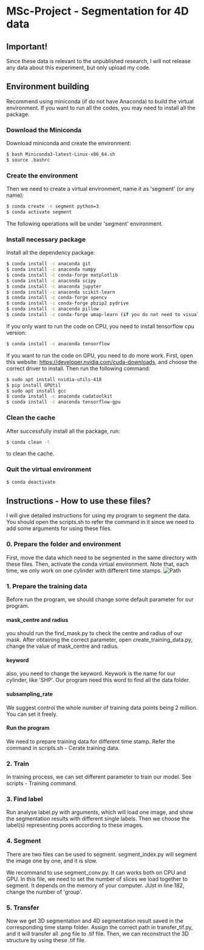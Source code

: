 # MSc-Project - Segmentation for 4D data

## Important!

Since these data is relevant to the unpublished research, I will not release any data about this experiment, but only upload my code.

## Environment building

Recommend using miniconda (if do not have Anaconda) to build the virtual environment. If you want to run all the codes, you may need to install all the package.

### Download the Miniconda
Download miniconda and create the environment:
```sh
$ bash Miniconda3-latest-Linux-x86_64.sh
$ source .bashrc
```
### Create the environment
Then we need to create a virtual environment, name it as 'segment' (or any name):
```sh
$ conda create -n segment python=3
$ conda activate segment
```
The following operations will be under 'segment' environment.

### Install necessary package
Install all the dependency package:
```sh
$ conda install -c anaconda git
$ conda install -c anaconda numpy
$ conda install -c conda-forge matplotlib
$ conda install -c anaconda scipy
$ conda install -c anaconda jupyter
$ conda install -c anaconda scikit-learn
$ conda install -c conda-forge opencv
$ conda install -c conda-forge pbzip2 pydrive
$ conda install -c anaconda pillow
$ conda install -c conda-forge umap-learn (if you do not need to visualise in umap, do not need to install this package)
```
If you only want to run the code on CPU, you need to install tensorflow cpu version:
```sh
$ conda install -c anaconda tensorflow
```
If you want to run the code on GPU, you need to do more work.
First, open this website: https://developer.nvidia.com/cuda-downloads, and choose the correct driver to install.
Then run the following command:
```sh
$ sudo apt install nvidia-utils-418
$ pip install GPUtil
$ sudo apt install gcc
$ conda install -c anaconda cudatoolkit
$ conda install -c anaconda tensorflow-gpu
```

### Clean the cache
After successfully install all the package, run:
```sh
$ conda clean -t
```
to clean the cache.

### Quit the virtual environment
```sh
$ conda deactivate
```

## Instructions - How to use these files?
I will give detailed instructions for using my program to segment the data. You should open the scripts.sh to refer the command in it since we need to add some arguments for using these files.

### 0. Prepare the folder and environment
First, move the data which need to be segmented in the same directory with these files. Then, activate the conda virtual environment. Note that, each time, we only work on one cylinder with different time stamps. ![Path](https://github.com/misclick47/MSc-Project/tree/master/images/path.png)


### 1. Prepare the training data
Before run the program, we should change some default parameter for our program.

#### mask_centre and radius
you should run the find_mask.py to check the centre and radius of our mask. After obtaining the correct parameter, open create_training_data.py, change the value of mask_centre and radius.

#### keyword
also, you need to change the keyword. Keywork is the name for our cylinder, like 'SHP'. Our program need this word to find all the data folder.

#### subsampling_rate
We suggest control the whole number of training data points being 2 million. You can set it freely.

#### Run the program
We need to prepare training data for different time stamp. Refer the command in scripts.sh - Cerate training data. 

### 2. Train
In training process, we can set different parameter to train our model. See scripts - Training command.

### 3. Find label
Run analyse label.py with arguments, which will load one image, and show the segmentation results with different single labels. Then we choose the label(s) representing pores according to these images.

### 4. Segment
There are two files can be used to segment. segment_index.py will segment the image one by one, and it is slow.

We recommand to use segment_conv.py. It can works both on CPU and GPU. In this file, we need to set the number of slices we load together to segment. It depends on the memory of your computer. JUst in line 182, change the number of 'group'.

### 5. Transfer
Now we get 3D segmentation and 4D segmentation result saved in the corresponding time stamp folder. Assign the correct path in transfer_tif.py, and it will transfer all .png file to .tif file. Then, we can reconstruct the 3D structure by using these .tif file.





